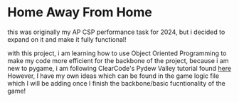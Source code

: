 # Home Away From Home

this was originally my AP CSP performance task for 2024, but i decided to expand on it and make it fully functional!

with this project, i am learning how to use Object Oriented Programming to make my code more efficient
for the backbone of the project, because i am new to pygame, i am following ClearCode's Pydew Valley tutorial found [here](https://youtube/com)
However, I have my own ideas which can be found in the game logic file which I will be adding once I finish the backbone/basic fucntionality of the game!
